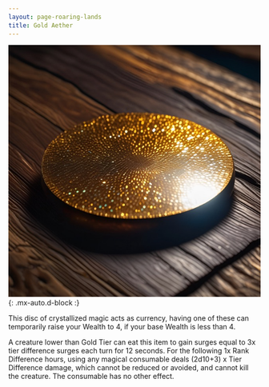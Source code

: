 ```yaml
---
layout: page-roaring-lands
title: Gold Aether
---
```


![Gold Aether](/assets/img/items/aether-gold.jpeg){: .mx-auto.d-block :}

This disc of crystallized magic acts as currency, having one of these can temporarily raise your Wealth to 4, if your base Wealth is less than 4.

A creature lower than Gold Tier can eat this item to gain surges equal to 3x tier difference surges each turn for 12 seconds. For the following 1x Rank Difference hours, using any magical consumable deals (2d10+3) x Tier Difference damage, which cannot be reduced or avoided, and cannot kill the creature. The consumable has no other effect.